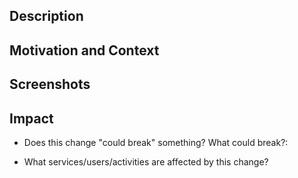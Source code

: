 <!--- Provide a general summary of your changes in the Title above -->

## Description

<!--- Describe your changes in detail. Add the Jira ticket link if exists -->

## Motivation and Context

<!--- Why is this change required? What problem does it solve? -->

## Screenshots

<!--- Add images or just write "No apply" -->

## Impact

<!--- Provide a list description of risks related with this PR change -->

- Does this change "could break" something? What could break?:

<!--- Provide a list description of systems affected by this change -->

- What services/users/activities are affected by this change?
